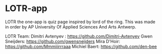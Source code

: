 # LOTR-app
LOTR the one-app is quiz page inspired by lord of the ring.
This was made in order by AP University Of Applied Sciences And Arts Antwerp.

LOTR Team:
Dimitri Avtenyev : https://github.com/Dimitri-Avtenyev
Gwen Sneijders: https://github.com/gwensneijders
Mira D'Hoir: https://github.com/Mmmiiirrraaa
Michiel Baert: https://github.com/den-bee
